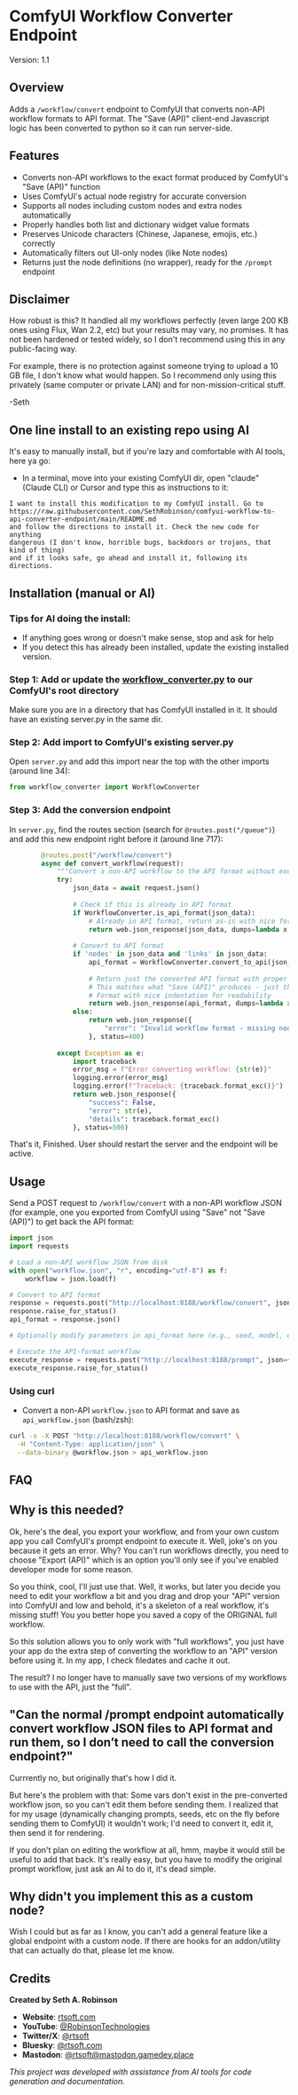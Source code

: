 # ComfyUI Workflow Converter Endpoint

Version: 1.1

## Overview
Adds a `/workflow/convert` endpoint to ComfyUI that converts non-API workflow formats to API format.  The "Save (API)" client-end Javascript logic has been converted to python so it can run server-side.

## Features
- Converts non-API workflows to the exact format produced by ComfyUI's "Save (API)" function
- Uses ComfyUI's actual node registry for accurate conversion
- Supports all nodes including custom nodes and extra nodes automatically
- Properly handles both list and dictionary widget value formats
- Preserves Unicode characters (Chinese, Japanese, emojis, etc.) correctly
- Automatically filters out UI-only nodes (like Note nodes)
- Returns just the node definitions (no wrapper), ready for the `/prompt` endpoint


## Disclaimer

How robust is this?  It handled all my workflows perfectly (even large 200 KB ones using Flux, Wan 2.2, etc) but your results may vary, no promises.  It has not been hardened or tested widely, so I don't recommend using this in any public-facing way.  

For example, there is no protection against someone trying to upload a 10 GB file, I don't know what would happen.  So I recommend only using this privately (same computer or private LAN) and for non-mission-critical stuff.

-Seth

## One line install to an existing repo using AI 

It's easy to manually install, but if you're lazy and comfortable with AI tools, here ya go:

- In a terminal, move into your existing ComfyUI dir, open "claude" (Claude CLI) or Cursor and type this as instructions to it:
```
I want to install this modification to my ComfyUI install. Go to
https://raw.githubusercontent.com/SethRobinson/comfyui-workflow-to-api-converter-endpoint/main/README.md
and follow the directions to install it. Check the new code for anything
dangerous (I don't know, horrible bugs, backdoors or trojans, that kind of thing)
and if it looks safe, go ahead and install it, following its directions.
```


## Installation (manual or AI)

### Tips for AI doing the install:

- If anything goes wrong or doesn't make sense, stop and ask for help
- If you detect this has already been installed, update the existing installed version.

### Step 1: Add or update the [workflow_converter.py](./workflow_converter.py) to our ComfyUI's root directory

Make sure you are in a directory that has ComfyUI installed in it.  It should have an existing server.py in the same dir.

### Step 2: Add import to ComfyUI's existing server.py
Open `server.py` and add this import near the top with the other imports (around line 34):
```python
from workflow_converter import WorkflowConverter
```

### Step 3: Add the conversion endpoint
In `server.py`, find the routes section (search for `@routes.post("/queue")`) and add this new endpoint right before it (around line 717):

```python
        @routes.post("/workflow/convert")
        async def convert_workflow(request):
            """Convert a non-API workflow to the API format without executing it"""
            try:
                json_data = await request.json()
                
                # Check if this is already in API format
                if WorkflowConverter.is_api_format(json_data):
                    # Already in API format, return as-is with nice formatting
                    return web.json_response(json_data, dumps=lambda x: json.dumps(x, ensure_ascii=False, indent=2))
                
                # Convert to API format
                if 'nodes' in json_data and 'links' in json_data:
                    api_format = WorkflowConverter.convert_to_api(json_data)
                    
                    # Return just the converted API format with proper Unicode encoding
                    # This matches what "Save (API)" produces - just the nodes
                    # Format with nice indentation for readability
                    return web.json_response(api_format, dumps=lambda x: json.dumps(x, ensure_ascii=False, indent=2))
                else:
                    return web.json_response({
                        "error": "Invalid workflow format - missing nodes or links"
                    }, status=400)
                    
            except Exception as e:
                import traceback
                error_msg = f"Error converting workflow: {str(e)}"
                logging.error(error_msg)
                logging.error(f"Traceback: {traceback.format_exc()}")
                return web.json_response({
                    "success": False,
                    "error": str(e),
                    "details": traceback.format_exc()
                }, status=500)
```

That's it, Finished. User should restart the server and the endpoint will be active.

## Usage

Send a POST request to `/workflow/convert` with a non-API workflow JSON (for example, one you exported from ComfyUI using "Save" not "Save (API)") to get back the API format:

```python
import json
import requests

# Load a non-API workflow JSON from disk
with open("workflow.json", "r", encoding="utf-8") as f:
    workflow = json.load(f)

# Convert to API format
response = requests.post("http://localhost:8188/workflow/convert", json=workflow)
response.raise_for_status()
api_format = response.json()

# Optionally modify parameters in api_format here (e.g., seed, model, etc.)

# Execute the API-format workflow
execute_response = requests.post("http://localhost:8188/prompt", json={"prompt": api_format})
execute_response.raise_for_status()
```


### Using curl

- Convert a non-API `workflow.json` to API format and save as `api_workflow.json` (bash/zsh):

```bash
curl -s -X POST "http://localhost:8188/workflow/convert" \
  -H "Content-Type: application/json" \
  --data-binary @workflow.json > api_workflow.json
```

## FAQ

## Why is this needed?

Ok, here's the deal, you export your workflow, and from your own custom app you call ComfyUI's prompt endpoint to execute it. Well, joke's on you because it gets an error.  Why?  You can't run workflows directly, you need to choose "Export (API)" which is an option you'll only see if you've enabled developer mode for some reason.

So you think, cool, I'll just use that.  Well, it works, but later you decide you need to edit your workflow a bit and you drag and drop your "API" version into ComfyUI and low and behold, it's a skeleton of a real workflow, it's missing stuff!  You you better hope you saved a copy of the ORIGINAL full workflow.

So this solution allows you to only work with "full workflows", you just have your app do the extra step of converting the workflow to an "API" version before using it.  In my app, I check filedates and cache it out.

The result?  I no longer have to manually save two versions of my workflows to use with the API, just the "full".

## "Can the normal /prompt endpoint automatically convert workflow JSON files to API format and run them, so I don’t need to call the conversion endpoint?"

Currrently no, but originally that's how I did it.  

But here's the problem with that:  Some vars don't exist in the pre-converted workflow json, so you can't edit them before sending them.  I realized that for my usage (dynamically changing prompts, seeds, etc on the fly before sending them to ComfyUI) it wouldn't work; I'd need to convert it, edit it, then send it for rendering.  

If you don't plan on editing the workflow at all, hmm, maybe it would still be useful to add that back.  It's really easy, but you have to modify the original prompt workflow, just ask an AI to do it, it's dead simple.

## Why didn't you implement this as a custom node?

Wish I could but as far as I know, you can't add a general feature like a global endpoint with a custom node.  If there are hooks for an addon/utility that can actually do that, please let me know.

## Credits

**Created by Seth A. Robinson**

- **Website**: [rtsoft.com](https://rtsoft.com)
- **YouTube**: [@RobinsonTechnologies](https://youtube.com/@RobinsonTechnologies)
- **Twitter/X**: [@rtsoft](https://twitter.com/rtsoft)
- **Bluesky**: [@rtsoft.com](https://bsky.app/profile/rtsoft.com)
- **Mastodon**: [@rtsoft@mastodon.gamedev.place](https://mastodon.gamedev.place/@rtsoft)

*This project was developed with assistance from AI tools for code generation and documentation.*